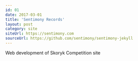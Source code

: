 ```yaml
---
id: 01
date: 2017-03-01
title: 'Sentimony Records'
layout: post
category: site
siteUrl: https://sentimony.com
sourceUrl: https://github.com/sentimony/sentimony-jekyll
---
```


Web development of Skoryk Competition site
